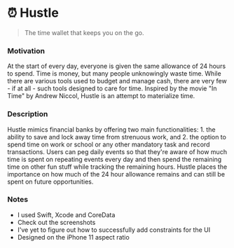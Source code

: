 # ⏰ Hustle

> The time wallet that keeps you on the go.

### Motivation

At the start of every day, everyone is given the same allowance of 24 hours to spend. Time is money, but many people unknowingly waste time. While there are various tools used to budget and manage cash, there are very few - if at all - such tools designed to care for time. Inspired by the movie "In Time" by Andrew Niccol, Hustle is an attempt to materialize time.

### Description

Hustle mimics financial banks by offering two main functionalities: 1. the ability to save and lock away time from strenuous work, and 2. the option to spend time on work or school or any other mandatory task and record transactions. Users can peg daily events so that they're aware of how much time is spent on repeating events every day and then spend the remaining time on other fun stuff while tracking the remaining hours. Hustle places the importance on how much of the 24 hour allowance remains and can still be spent on future opportunities.

### Notes

- I used Swift, Xcode and CoreData
- Check out the screenshots
- I've yet to figure out how to successfully add constraints for the UI
- Designed on the iPhone 11 aspect ratio
